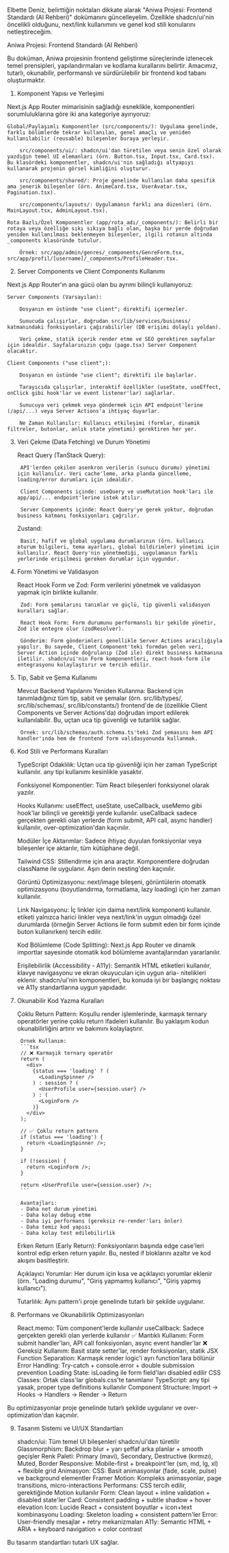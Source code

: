 Elbette Deniz, belirttiğin noktaları dikkate alarak "Aniwa Projesi: Frontend Standardı (AI Rehberi)" dokümanını güncelleyelim. Özellikle shadcn/ui'nin öncelikli olduğunu, next/link kullanımını ve genel kod stili konularını netleştireceğim.

Aniwa Projesi: Frontend Standardı (AI Rehberi)

Bu doküman, Aniwa projesinin frontend geliştirme süreçlerinde izlenecek temel prensipleri, yapılandırmaları ve kodlama kurallarını belirtir. Amacımız, tutarlı, okunabilir, performanslı ve sürdürülebilir bir frontend kod tabanı oluşturmaktır.

1. Komponent Yapısı ve Yerleşimi

Next.js App Router mimarisinin sağladığı esneklikle, komponentleri sorumluluklarına göre iki ana kategoriye ayırıyoruz:

    Global/Paylaşımlı Komponentler (src/components/): Uygulama genelinde, farklı bölümlerde tekrar kullanılan, genel amaçlı ve yeniden kullanılabilir (reusable) bileşenler buraya yerleşir.

        src/components/ui/: shadcn/ui'dan türetilen veya senin özel olarak yazdığın temel UI elemanları (örn. Button.tsx, Input.tsx, Card.tsx). Bu klasördeki komponentler, shadcn/ui'nin sağladığı altyapıyı kullanarak projenin görsel kimliğini oluşturur.

        src/components/shared/: Proje genelinde kullanılan daha spesifik ama jenerik bileşenler (örn. AnimeCard.tsx, UserAvatar.tsx, Pagination.tsx).

        src/components/layouts/: Uygulamanın farklı ana düzenleri (örn. MainLayout.tsx, AdminLayout.tsx).

    Rota Bazlı/Özel Komponentler (app/rota_adı/_components/): Belirli bir rotaya veya özelliğe sıkı sıkıya bağlı olan, başka bir yerde doğrudan yeniden kullanılması beklenmeyen bileşenler, ilgili rotanın altında _components klasöründe tutulur.

        Örnek: src/app/admin/genres/_components/GenreForm.tsx, src/app/profil/[username]/_components/ProfileHeader.tsx.

2. Server Components ve Client Components Kullanımı

Next.js App Router'ın ana gücü olan bu ayrımı bilinçli kullanıyoruz:

    Server Components (Varsayılan):

        Dosyanın en üstünde "use client"; direktifi içermezler.

        Sunucuda çalışırlar, doğrudan src/lib/services/business/ katmanındaki fonksiyonları çağırabilirler (DB erişimi dolaylı yoldan).

        Veri çekme, statik içerik render etme ve SEO gerektiren sayfalar için idealdir. Sayfalarınızın çoğu (page.tsx) Server Component olacaktır.

    Client Components ("use client";):

        Dosyanın en üstünde "use client"; direktifi ile başlarlar.

        Tarayıcıda çalışırlar, interaktif özellikler (useState, useEffect, onClick gibi hook'lar ve event listener'lar) sağlarlar.

        Sunucuya veri çekmek veya göndermek için API endpoint'lerine (/api/...) veya Server Actions'a ihtiyaç duyarlar.

        Ne Zaman Kullanılır: Kullanıcı etkileşimi (formlar, dinamik filtreler, butonlar, anlık state yönetimi) gerektiren her yer.

3. Veri Çekme (Data Fetching) ve Durum Yönetimi

    React Query (TanStack Query):

        API'lerden çekilen asenkron verilerin (sunucu durumu) yönetimi için kullanılır. Veri cache'leme, arka planda güncelleme, loading/error durumları için idealdir.

        Client Components içinde: useQuery ve useMutation hook'ları ile app/api/... endpoint'lerine istek atılır.

        Server Components içinde: React Query'ye gerek yoktur, doğrudan business katmanı fonksiyonları çağrılır.

    Zustand:

        Basit, hafif ve global uygulama durumlarının (örn. kullanıcı oturum bilgileri, tema ayarları, global bildirimler) yönetimi için kullanılır. React Query'nin yönetmediği, uygulamanın farklı yerlerinde erişilmesi gereken durumlar için uygundur.

4. Form Yönetimi ve Validasyon

    React Hook Form ve Zod: Form verilerini yönetmek ve validasyon yapmak için birlikte kullanılır.

        Zod: Form şemalarını tanımlar ve güçlü, tip güvenli validasyon kuralları sağlar.

        React Hook Form: Form durumunu performanslı bir şekilde yönetir, Zod ile entegre olur (zodResolver).

        Gönderim: Form gönderimleri genellikle Server Actions aracılığıyla yapılır. Bu sayede, Client Component'teki formdan gelen veri, Server Action içinde doğrulanıp (Zod ile) direkt business katmanına iletilir. shadcn/ui'nin Form komponentleri, react-hook-form ile entegrasyonu kolaylaştırır ve tercih edilir.

5. Tip, Sabit ve Şema Kullanımı

    Mevcut Backend Yapılarını Yeniden Kullanma: Backend için tanımladığınız tüm tip, sabit ve şemalar (örn. src/lib/types/, src/lib/schemas/, src/lib/constants/) frontend'de de (özellikle Client Components ve Server Actions'da) doğrudan import edilerek kullanılabilir. Bu, uçtan uca tip güvenliği ve tutarlılık sağlar.

        Örnek: src/lib/schemas/auth.schema.ts'teki Zod şemasını hem API handler'ında hem de frontend form validasyonunda kullanmak.

6. Kod Stili ve Performans Kuralları

    TypeScript Odaklılık: Uçtan uca tip güvenliği için her zaman TypeScript kullanılır. any tipi kullanımı kesinlikle yasaktır.

    Fonksiyonel Komponentler: Tüm React bileşenleri fonksiyonel olarak yazılır.

    Hooks Kullanımı: useEffect, useState, useCallback, useMemo gibi hook'lar bilinçli ve gerektiği yerde kullanılır. useCallback sadece gerçekten gerekli olan yerlerde (form submit, API call, async handler) kullanılır, over-optimization'dan kaçınılır.

    Modüler İçe Aktarımlar: Sadece ihtiyaç duyulan fonksiyonlar veya bileşenler içe aktarılır, tüm kütüphane değil.

    Tailwind CSS: Stillendirme için ana araçtır. Komponentlere doğrudan className ile uygulanır. Aşırı derin nesting'den kaçınılır.

    Görüntü Optimizasyonu: next/image bileşeni, görüntülerin otomatik optimizasyonu (boyutlandırma, formatlama, lazy loading) için her zaman kullanılır.

    Link Navigasyonu: İç linkler için daima next/link komponenti kullanılır. <a> etiketi yalnızca harici linkler veya next/link'in uygun olmadığı özel durumlarda (örneğin Server Actions ile form submit eden bir form içinde buton kullanırken) tercih edilir.

    Kod Bölümleme (Code Splitting): Next.js App Router ve dinamik importlar sayesinde otomatik kod bölümleme avantajlarından yararlanılır.

    Erişilebilirlik (Accessibility - A11y): Semantik HTML etiketleri kullanılır, klavye navigasyonu ve ekran okuyucuları için uygun aria- nitelikleri eklenir. shadcn/ui'nin komponentleri, bu konuda iyi bir başlangıç noktası ve A11y standartlarına uygun yapıdadır.

7. Okunabilir Kod Yazma Kuralları

    Çoklu Return Pattern: Koşullu render işlemlerinde, karmaşık ternary operatörler yerine çoklu return ifadeleri kullanılır. Bu yaklaşım kodun okunabilirliğini artırır ve bakımını kolaylaştırır.

        Örnek Kullanım:
        ```tsx
        // ❌ Karmaşık ternary operatör
        return (
          <div>
            {status === 'loading' ? (
              <LoadingSpinner />
            ) : session ? (
              <UserProfile user={session.user} />
            ) : (
              <LoginForm />
            )}
          </div>
        );

        // ✅ Çoklu return pattern
        if (status === 'loading') {
          return <LoadingSpinner />;
        }

        if (!session) {
          return <LoginForm />;
        }

        return <UserProfile user={session.user} />;
        ```

        Avantajları:
        - Daha net durum yönetimi
        - Daha kolay debug etme
        - Daha iyi performans (gereksiz re-render'ları önler)
        - Daha temiz kod yapısı
        - Daha kolay test edilebilirlik

    Erken Return (Early Return): Fonksiyonların başında edge case'leri kontrol edip erken return yapılır. Bu, nested if bloklarını azaltır ve kod akışını basitleştirir.

    Açıklayıcı Yorumlar: Her durum için kısa ve açıklayıcı yorumlar eklenir (örn. "Loading durumu", "Giriş yapmamış kullanıcı", "Giriş yapmış kullanıcı").

    Tutarlılık: Aynı pattern'i proje genelinde tutarlı bir şekilde uygulanır.

8. Performans ve Okunabilirlik Optimizasyonları

    React.memo: Tüm component'lerde kullanılır
    useCallback: Sadece gerçekten gerekli olan yerlerde kullanılır
        ✅ Mantıklı Kullanım: Form submit handler'ları, API call fonksiyonları, async event handler'lar
        ❌ Gereksiz Kullanım: Basit state setter'lar, render fonksiyonları, statik JSX
    Function Separation: Karmaşık render logic'i ayrı function'lara bölünür
    Error Handling: Try-catch + console.error + double submission prevention
    Loading State: isLoading ile form field'ları disabled edilir
    CSS Classes: Ortak class'lar globals.css'te tanımlanır
    TypeScript: any tipi yasak, proper type definitions kullanılır
    Component Structure: Import → Hooks → Handlers → Render → Return

Bu optimizasyonlar proje genelinde tutarlı şekilde uygulanır ve over-optimization'dan kaçınılır.

9. Tasarım Sistemi ve UI/UX Standartları

    shadcn/ui: Tüm temel UI bileşenleri shadcn/ui'dan türetilir
    Glassmorphism: Backdrop blur + yarı şeffaf arka planlar + smooth geçişler
    Renk Paleti: Primary (mavi), Secondary, Destructive (kırmızı), Muted, Border
    Responsive: Mobile-first + breakpoint'ler (sm, md, lg, xl) + flexible grid
    Animasyon: 
        CSS: Basit animasyonlar (fade, scale, pulse) ve background elementler
        Framer Motion: Kompleks animasyonlar, page transitions, micro-interactions
        Performans: CSS tercih edilir, gerektiğinde Motion kullanılır
    Form: Clean layout + inline validation + disabled state'ler
    Card: Consistent padding + subtle shadow + hover elevation
    Icon: Lucide React + consistent boyutlar + icon+text kombinasyonu
    Loading: Skeleton loading + consistent pattern'ler
    Error: User-friendly mesajlar + retry mekanizmaları
    A11y: Semantic HTML + ARIA + keyboard navigation + color contrast

Bu tasarım standartları tutarlı UX sağlar.